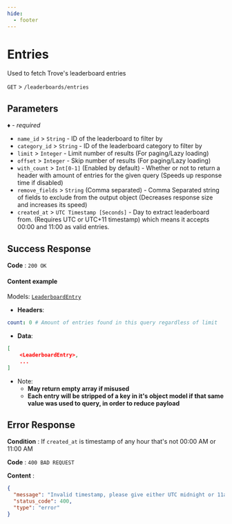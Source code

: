 ```yaml
---
hide:
  - footer
---
```

# Entries

Used to fetch Trove's leaderboard entries

`GET` > `/leaderboards/entries`

## Parameters
*♦ - required*

- `name_id` > `String` - ID of the leaderboard to filter by
- `category_id` > `String` - ID of the leaderboard category to filter by
- `limit` > `Integer` - Limit number of results (For paging/Lazy loading)
- `offset` > `Integer` - Skip number of results (For paging/Lazy loading)
- `with_count` > `Int[0-1]` (Enabled by default) - Whether or not to return a header with amount of entries for the given query (Speeds up response time if disabled)
- `remove_fields` > `String` (Comma separated) - Comma Separated string of fields to exclude from the output object (Decreases response size and increases its speed)
- `created_at` > `UTC Timestamp [Seconds]` - Day to extract leaderboard from. (Requires UTC or UTC+11 timestamp) which means it accepts 00:00 and 11:00 as valid entries.

## Success Response

**Code** : `200 OK`

#### **Content example**

Models: [`LeaderboardEntry`](/models/leaderboards/LeaderboardEntry)

- **Headers**:
```yaml
count: 0 # Amount of entries found in this query regardless of limit
```
- **Data**:
```json
[
    <LeaderboardEntry>,
    ...
]
```

- Note:
    * **May return empty array if misused**
    * **Each entry will be stripped of a key in it's object model if that same value was used to query, in order to reduce payload**


## Error Response

**Condition** : If `created_at` is timestamp of any hour that's not 00:00 AM or 11:00 AM

**Code** : `400 BAD REQUEST`

**Content** :

```json
{
  "message": "Invalid timestamp, please give either UTC midnight or 11am (Trove time).",
  "status_code": 400,
  "type": "error"
}
```